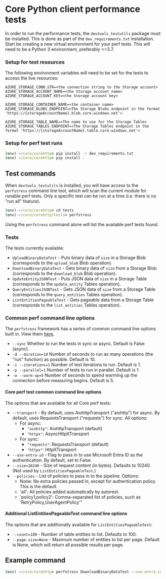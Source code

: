 # Core Python client performance tests

In order to run the performance tests, the `devtools_testutils` package must be installed. This is done as part of the `dev_requirements.txt` installation. Start be creating a new virtual environment for your perf tests. This will need to be a Python 3 environment, preferably >=3.7.

### Setup for test resources
The following environment variables will need to be set for the tests to access the live resources:

```
AZURE_STORAGE_CONN_STR=<the connection string to the Storage account>
AZURE_STORAGE_ACCOUNT_NAME=<the Storage account name>
AZURE_STORAGE_ACCOUNT_KEY=<the Storage account key>

AZURE_STORAGE_CONTAINER_NAME=<the container name>
AZURE_STORAGE_BLOBS_ENDPOINT=<The Storage Blobs endpoint in the format 'https://{storageAccountName}.blob.core.windows.net'>

AZURE_STORAGE_TABLE_NAME=<The name to use for the Storage Table>
AZURE_STORAGE_TABLES_ENDPOINT=<The Storage Tables endpoint in the format 'https://{storageAccountName}.table.core.windows.net'>
```

### Setup for perf test runs

```cmd
(env) ~/core/corehttp> pip install -r dev_requirements.txt
(env) ~/core/corehttp> pip install .
```

## Test commands

When `devtools_testutils` is installed, you will have access to the `perfstress` command line tool, which will scan the current module for runable perf tests. Only a specific test can be run at a time (i.e. there is no "run all" feature).

```cmd
(env) ~/core/corehttp> cd tests
(env) ~/core/corehttp/tests> perfstress
```

Using the `perfstress` command alone will list the available perf tests found.

### Tests

The tests currently available:

- `UploadBinaryDataTest` - Puts binary data of `size` in a Storage Blob (corresponds to the `upload_blob` Blob operation).
- `DownloadBinaryDataTest` - Gets binary data of `size` from a Storage Blob (corresponds to the `download_blob` Blob operation).
- `UpdateEntityJSONTest` - Puts JSON data of `size` in a Storage Table (corresponds to the `update_entity` Tables operation).
- `QueryEntitiesJSONTest` - Gets JSON data of `size` from a Storage Table (corresponds to the `query_entities` Tables operation).
- `ListEntitiesPageableTest` - Gets pageable data from a Storage Table (corresponds to the `list_entities` Tables operation).

### Common perf command line options

The `perfstress` framework has a series of common command line options built in. View them [here](https://github.com/Azure/azure-sdk-for-python/blob/main/doc/dev/perfstress_tests.md#default-command-options).

- `--sync` Whether to run the tests in sync or async. Default is False (async).
- `-d --duration=10` Number of seconds to run as many operations (the "run" function) as possible. Default is 10.
- `-i --iterations=1` Number of test iterations to run. Default is 1.
- `-p --parallel=1` Number of tests to run in parallel. Default is 1.
- `-w --warm-up=5` Number of seconds to spend warming up the connection before measuring begins. Default is 5.

#### Core perf test common command line options

The options that are available for all Core perf tests:

- `--transport` - By default, uses AiohttpTransport ("aiohttp") for async. By default, uses RequestsTransport ("requests") for sync. All options:
  - For async:
    - `"aiohttp"`: AiohttpTransport (default)
    - `"httpx"`: AsyncHttpXTransport
  - For sync:
    - `"requests"`: RequestsTransport (default)
    - `"httpx"`: HttpXTransport
- `--use-entra-id` - Flag to pass in to use Microsoft Entra ID as the authentication. By default, set to False.
- `--size=10240` - Size of request content (in bytes). Defaults to 10240. (Not used by `ListEntitiesPageableTest`.)
- `--policies` - List of policies to pass in to the pipeline. Options:
  - None: No extra policies passed in, except for authentication policy. This is the default.
  - 'all': All policies added automatically by autorest.
  - 'policy1,policy2': Comma-separated list of policies, such as 'RetryPolicy,UserAgentPolicy'"

#### Additional ListEntitiesPageableTest command line options

The options that are additionally available for `ListEntitiesPageableTest`:

- `--count=100` - Number of table entities to list. Defaults to 100.
- `--page-size=None` - Maximum number of entities to list per page. Default is None, which will return all possible results per page.

## Example command

```cmd
(env) ~/core/corehttp> perfstress DownloadBinaryDataTest --use-entra-id --transport httpx --size=20480 --parallel=2
```
